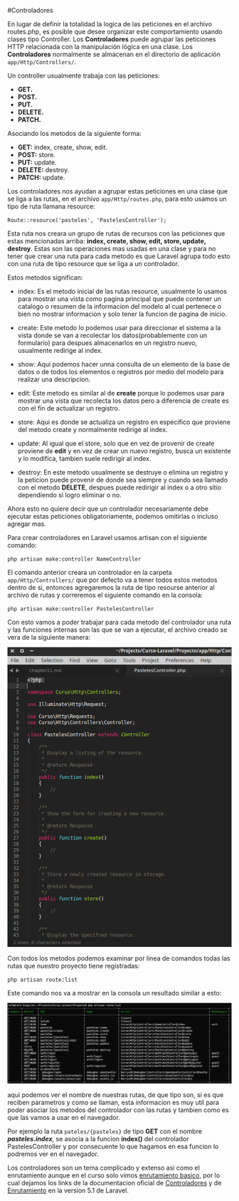 #Controladores

En lugar de definir la totalidad la logica de las peticiones en el archivo routes.php, es posible que desee organizar este comportamiento usando clases tipo Controller. Los **Controladores** puede agrupar las peticiones HTTP relacionada con la manipulación lógica en una clase. Los **Controladores** normalmente se almacenan en el directorio de aplicación ```app/Http/Controllers/```.

Un controller usualmente trabaja con las peticiones:

* **GET.**
* **POST.**
* **PUT.**
* **DELETE.**
* **PATCH.**

Asociando los metodos de la siguiente forma:

* **GET:** index, create, show, edit.
* **POST:** store.
* **PUT:** update.
* **DELETE:** destroy.
* **PATCH:** update.



Los controladores nos ayudan a agrupar estas peticiones en una clase que se liga a las rutas, en el archivo ```app/Http/routes.php```, para esto usamos un tipo de ruta llamana resource:

```
Route::resource('pasteles', 'PastelesController');
```

Esta ruta nos creara un grupo de rutas de recursos con las peticiones que estas mencionadas arriba: **index, create, show, edit, store, update, destroy**. Estas son las operaciones mas usadas en una clase y para no tener que crear una ruta para cada metodo es que Laravel agrupa todo esto con una ruta de tipo resource que se liga a un controlador.

Estos metodos significan:

* index: Es el metodo inicial de las rutas resource, usualmente lo usamos para mostrar una vista como pagina principal que puede contener un catalogo o resumen de la informacion del modelo al cual pertenece o bien no mostrar informacion y solo tener la funcion de pagina de inicio.

* create: Este metodo lo podemos usar para direccionar el sistema a la vista donde se van a recolectar los datos(probablemente con un formulario) para despues almacenarlos en un registro nuevo, usualmente redirige al index.

* show: Aqui podemos hacer unna consulta de un elemento de la base de datos o de todos los elementos o registros por medio del modelo para realizar una descripcion.

* edit: Este metodo es similar al de **create** porque lo podemos usar para mostrar una vista que recolecta los datos pero a diferencia de create es con el fin de actualizar un registro.

* store: Aqui es donde se actualiza un registro en especifico que proviene del metodo create y normalmente redirige al index.

* update: Al igual que el store, solo que en vez de provenir de create proviene de **edit** y en vez de crear un nuevo registro, busca un existente y lo modifica, tambien suele redirigir al index.

* destroy: En este metodo usualmente se destruye o elimina un registro y la peticion puede provenir de donde sea siempre y cuando sea llamado con el metodo **DELETE**, despues puede redirigir al index o a otro sitio dependiendo si logro eliminar o no.

Ahora esto no quiere decir que un controlador necesariamente debe ejecutar estas peticiones obligatoriamente, podemos omitirlas o incluso agregar mas.

Para crear controladores en Laravel usamos artisan con el siguiente comando:

```
php artisan make:controller NameController
```

El comando anterior creara un controlador en la carpeta ```app/Http/Controllers/``` que por defecto va a tener todos estos metodos dentro de si, entonces agregaremos la ruta de tipo resourse anterior al archivo de rutas y correremos el siguiente comando en la consola:

```
php artisan make:controller PastelesController
```

Con esto vamos a poder trabajar para cada metodo del controlador una ruta y las funciones internas son las que se van a ejecutar, el archivo creado se vera de la siguiente manera:

![](images/PastelesController.png)

Con todos los metodos podemos examinar por linea de comandos todas las rutas que nuestro proyecto tiene registradas:

```
php artisan route:list
```

Este comando nos va a mostrar en la consola un resultado similar a esto:

![](images/route_list.png)

aqui podemos ver el nombre de nuestras rutas, de que tipo son, si es que reciben parametros y como se llaman, esta informacion es muy util para poder asociar los metodos del controlador con las rutas y tambien como es que las vamos a usar en el navegador.

Por ejemplo la ruta ```pateles/{pasteles}```  de tipo **GET** con el nombre ***pasteles.index***, se asocia a la funcion **index()** del controlador PastelesController y por consecuente lo que hagamos en esa funcion lo podremos ver en el navegador.

Los controladores son un tema complicado y extenso asi como el enrutamiento aunque en el curso solo vimos [enrutamiento basico](capítulos/chapther9.md), por lo cual dejamos los links de la documentacion oficial de [Controladores](http://laravel.com/docs/5.1/controllers) y de [Enrutamiento](http://laravel.com/docs/5.1/routing) en la version 5.1 de Laravel.
